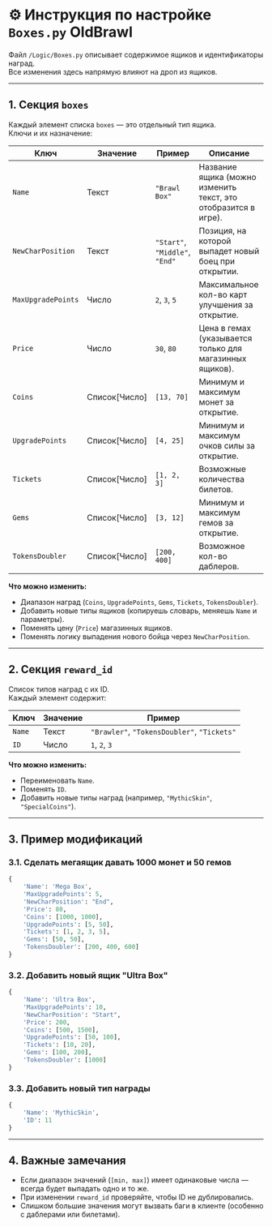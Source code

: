 # ⚙ Инструкция по настройке `Boxes.py` OldBrawl

Файл `/Logic/Boxes.py` описывает содержимое ящиков и идентификаторы наград.  
Все изменения здесь напрямую влияют на дроп из ящиков.

---

## 1. Секция `boxes`
Каждый элемент списка `boxes` — это отдельный тип ящика.  
Ключи и их назначение:

| Ключ              | Значение | Пример | Описание |
|-------------------|----------|--------|----------|
| `Name`            | Текст      | `"Brawl Box"` | Название ящика (можно изменить текст, это отобразится в игре). |
| `NewCharPosition` | Текст      | `"Start"`, `"Middle"`, `"End"` | Позиция, на которой выпадет новый боец при открытии. |
| `MaxUpgradePoints`| Число      | `2`, `3`, `5` | Максимальное кол-во карт улучшения за открытие. |
| `Price`           | Число      | `30`, `80` | Цена в гемах (указывается только для магазинных ящиков). |
| `Coins`           | Список[Число]| `[13, 70]` | Минимум и максимум монет за открытие. |
| `UpgradePoints`   | Список[Число]| `[4, 25]` | Минимум и максимум очков силы за открытие. |
| `Tickets`         | Список[Число]| `[1, 2, 3]` | Возможные количества билетов. |
| `Gems`            | Список[Число]| `[3, 12]` | Минимум и максимум гемов за открытие. |
| `TokensDoubler`   | Список[Число]| `[200, 400]` | Возможное кол-во даблеров. |

**Что можно изменить:**
- Диапазон наград (`Coins`, `UpgradePoints`, `Gems`, `Tickets`, `TokensDoubler`).
- Добавить новые типы ящиков (копируешь словарь, меняешь `Name` и параметры).
- Поменять цену (`Price`) магазинных ящиков.
- Поменять логику выпадения нового бойца через `NewCharPosition`.

---

## 2. Секция `reward_id`
Список типов наград с их ID.  
Каждый элемент содержит:

| Ключ    | Значение | Пример |
|---------|----------|--------|
| `Name`  | Текст      | `"Brawler"`, `"TokensDoubler"`, `"Tickets"` |
| `ID`    | Число      | `1`, `2`, `3` |

**Что можно изменить:**
- Переименовать `Name`.
- Поменять `ID`.
- Добавить новые типы наград (например, `"MythicSkin"`, `"SpecialCoins"`).

---

## 3. Пример модификаций

### 3.1. Сделать мегаящик давать 1000 монет и 50 гемов
```python
{
    'Name': 'Mega Box',
    'MaxUpgradePoints': 5,
    'NewCharPosition': "End",
    'Price': 80,
    'Coins': [1000, 1000],
    'UpgradePoints': [5, 50],
    'Tickets': [1, 2, 3, 5],
    'Gems': [50, 50],
    'TokensDoubler': [200, 400, 600]
}
````

### 3.2. Добавить новый ящик "Ultra Box"

```python
{
    'Name': 'Ultra Box',
    'MaxUpgradePoints': 10,
    'NewCharPosition': "Start",
    'Price': 200,
    'Coins': [500, 1500],
    'UpgradePoints': [50, 100],
    'Tickets': [10, 20],
    'Gems': [100, 200],
    'TokensDoubler': [1000]
}
```

### 3.3. Добавить новый тип награды

```python
{
    'Name': 'MythicSkin',
    'ID': 11
}
```

---

## 4. Важные замечания

* Если диапазон значений (`[min, max]`) имеет одинаковые числа — всегда будет выпадать одно и то же.
* При изменении `reward_id` проверяйте, чтобы ID не дублировались.
* Слишком большие значения могут вызвать баги в клиенте (особенно с даблерами или билетами).

```

